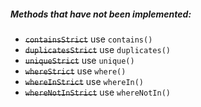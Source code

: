 ##### Methods that have not been implemented:

- ~~`containsStrict`~~ use `contains()`
- ~~`duplicatesStrict`~~ use `duplicates()`
- ~~`uniqueStrict`~~ use `unique()`
- ~~`whereStrict`~~ use `where()`
- ~~`whereInStrict`~~ use `whereIn()`
- ~~`whereNotInStrict`~~ use `whereNotIn()`